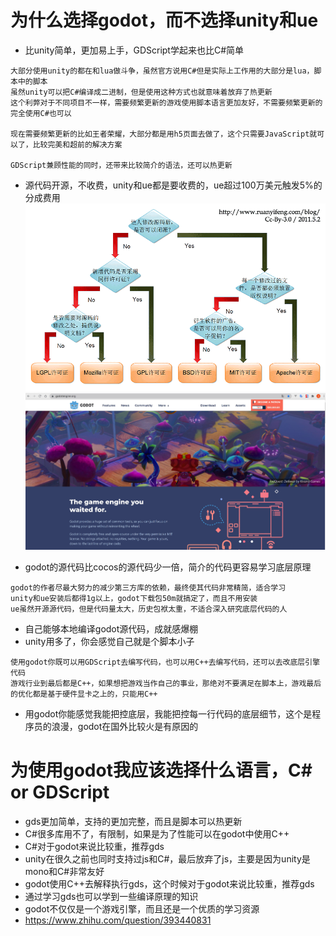 # 为什么选择godot，而不选择unity和ue

- 比unity简单，更加易上手，GDScript学起来也比C#简单

```
大部分使用unity的都在和lua做斗争，虽然官方说用C#但是实际上工作用的大部分是lua，脚本中的脚本
虽然unity可以把C#编译成二进制，但是使用这种方式也就意味着放弃了热更新
这个利弊对于不同项目不一样，需要频繁更新的游戏使用脚本语言更加友好，不需要频繁更新的完全使用C#也可以

现在需要频繁更新的比如王者荣耀，大部分都是用h5页面去做了，这个只需要JavaScript就可以了，比较完美和超前的解决方案

GDScript兼顾性能的同时，还带来比较简介的语法，还可以热更新
```

- 源代码开源，不收费，unity和ue都是要收费的，ue超过100万美元触发5%的分成费用
  ![Image text](apache-license.png)
  ![Image text](gd-home.JPG)

- godot的源代码比cocos的源代码少一倍，简介的代码更容易学习底层原理

```
godot的作者尽最大努力的减少第三方库的依赖，最终使其代码非常精简，适合学习
unity和ue安装后都得1g以上，godot下载包50m就搞定了，而且不用安装
ue虽然开源源代码，但是代码量太大，历史包袱太重，不适合深入研究底层代码的人 
```

- 自己能够本地编译godot源代码，成就感爆棚
- unity用多了，你会感觉自己就是个脚本小子

```
使用godot你既可以用GDScript去编写代码，也可以用C++去编写代码，还可以去改底层引擎代码
游戏行业到最后都是C++，如果想把游戏当作自己的事业，那绝对不要满足在脚本上，游戏最后的优化都是基于硬件显卡之上的，只能用C++
```

- 用godot你能感觉我能把控底层，我能把控每一行代码的底层细节，这个是程序员的浪漫，godot在国外比较火是有原因的

# 为使用godot我应该选择什么语言，C# or GDScript

- gds更加简单，支持的更加完整，而且是脚本可以热更新
- C#很多库用不了，有限制，如果是为了性能可以在godot中使用C++
- C#对于godot来说比较重，推荐gds
- unity在很久之前也同时支持过js和C#，最后放弃了js，主要是因为unity是mono和C#非常友好
- godot使用C++去解释执行gds，这个时候对于godot来说比较重，推荐gds
- 通过学习gds也可以学到一些编译原理的知识
- godot不仅仅是一个游戏引擎，而且还是一个优质的学习资源
- https://www.zhihu.com/question/393440831
